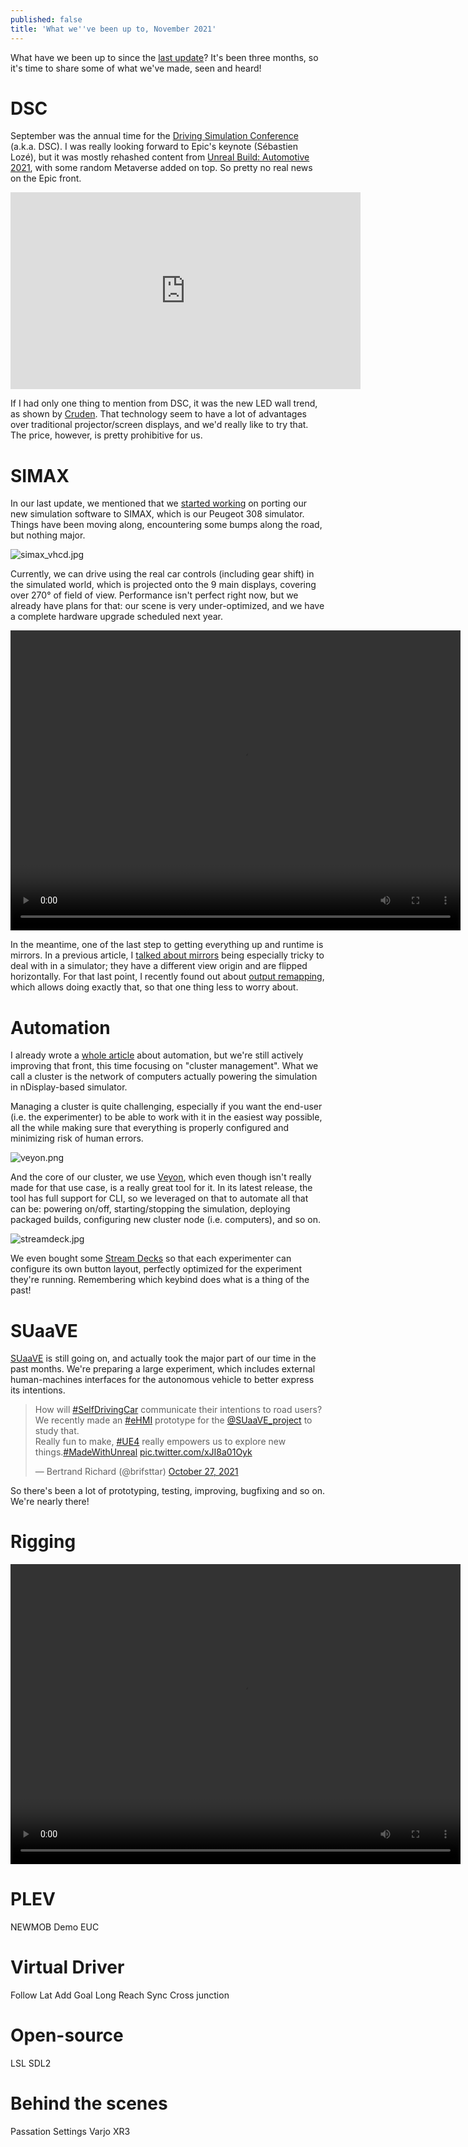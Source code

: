 ```yaml
---
published: false
title: 'What we''ve been up to, November 2021'
---
```

What have we been up to since the [last update](/whats-new-2021-08)? It's been three months, so it's time to share some of what we've made, seen and heard!

# DSC

September was the annual time for the [Driving Simulation Conference](https://dsc2021.org/) (a.k.a. DSC). I was really looking forward to Epic's keynote (Sébastien Lozé), but it was mostly rehashed content from [Unreal Build: Automotive 2021](https://www.unrealengine.com/en-US/events/unreal-build-automotive-2021), with some random Metaverse added on top. So pretty no real news on the Epic front.

<iframe width="560" height="315" src="https://www.youtube.com/watch?v=hQzO74J0YPQ" title="YouTube video player" frameborder="0" allow="accelerometer; autoplay; clipboard-write; encrypted-media; gyroscope; picture-in-picture" allowfullscreen></iframe>

If I had only one thing to mention from DSC, it was the new LED wall trend, as shown by [Cruden](https://www.cruden.com/). That technology seem to have a lot of advantages over traditional projector/screen displays, and we'd really like to try that. The price, however, is pretty prohibitive for us.

# SIMAX

In our last update, we mentioned that we [started working](/whats-new-2021-08#simax) on porting our new simulation software to SIMAX, which is our Peugeot 308 simulator. Things have been moving along, encountering some bumps along the road, but nothing major.

![simax_vhcd.jpg]({{site.baseurl}}/images/simax_vhcd.jpg)

Currently, we can drive using the real car controls (including gear shift) in the simulated world, which is projected onto the 9 main displays, covering over 270° of field of view. Performance isn't perfect right now, but we already have plans for that: our scene is very under-optimized, and we have a complete hardware upgrade scheduled next year.

<video width="720" height="480" controls>
  <source type="video/mp4" src="https://cdn.discordapp.com/attachments/725724080526852126/904641766970494986/simax_mirror.mp4.mp4">
</video>

In the meantime, one of the last step to getting everything up and runtime is mirrors. In a previous article, I [talked about mirrors](/ndisplay#mirrors) being especially tricky to deal with in a simulator; they have a different view origin and are flipped horizontally. For that last point, I recently found out about [output remapping](https://docs.unrealengine.com/4.27/en-US/WorkingWithMedia/IntegratingMedia/nDisplay/Configuration#postprocessconfigurations), which allows doing exactly that, so that one thing less to worry about.

# Automation

I already wrote a [whole article](/scripts) about automation, but we're still actively improving that front, this time focusing on "cluster management". What we call a cluster is the network of computers actually powering the simulation in nDisplay-based simulator.

Managing a cluster is quite challenging, especially if you want the end-user (i.e. the experimenter) to be able to work with it in the easiest way possible, all the while making sure that everything is properly configured and minimizing risk of human errors.

![veyon.png]({{site.baseurl}}/images/veyon.png)

And the core of our cluster, we use [Veyon](https://veyon.io/), which even though isn't really made for that use case, is a really great tool for it. In its latest release, the tool has full support for CLI, so we leveraged on that to automate all that can be: powering on/off, starting/stopping the simulation, deploying packaged builds, configuring new cluster node (i.e. computers), and so on.

![streamdeck.jpg]({{site.baseurl}}/images/streamdeck.jpg)

We even bought some [Stream Decks](https://www.elgato.com/en/stream-deck) so that each experimenter can configure its own button layout, perfectly optimized for the experiment they're running. Remembering which keybind does what is a thing of the past!

# SUaaVE

[SUaaVE](https://www.suaave.eu/) is still going on, and actually took the major part of our time in the past months. We're preparing a large experiment, which includes external human-machines interfaces for the autonomous vehicle to better express its intentions.

<blockquote class="twitter-tweet"><p lang="en" dir="ltr">How will <a href="https://twitter.com/hashtag/SelfDrivingCar?src=hash&amp;ref_src=twsrc%5Etfw">#SelfDrivingCar</a> communicate their intentions to road users? We recently made an <a href="https://twitter.com/hashtag/eHMI?src=hash&amp;ref_src=twsrc%5Etfw">#eHMI</a> prototype for the <a href="https://twitter.com/SUaaVE_project?ref_src=twsrc%5Etfw">@SUaaVE_project</a> to study that.<br>Really fun to make, <a href="https://twitter.com/hashtag/UE4?src=hash&amp;ref_src=twsrc%5Etfw">#UE4</a> really empowers us to explore new things.<a href="https://twitter.com/hashtag/MadeWithUnreal?src=hash&amp;ref_src=twsrc%5Etfw">#MadeWithUnreal</a> <a href="https://t.co/xJI8a01Oyk">pic.twitter.com/xJI8a01Oyk</a></p>&mdash; Bertrand Richard (@brifsttar) <a href="https://twitter.com/brifsttar/status/1453268342815461386?ref_src=twsrc%5Etfw">October 27, 2021</a></blockquote> <script async src="https://platform.twitter.com/widgets.js" charset="utf-8"></script>

So there's been a lot of prototyping, testing, improving, bugfixing and so on. We're nearly there!

# Rigging

<video width="720" height="480" controls>
  <source type="video/mp4" src="https://cdn.discordapp.com/attachments/725724080526852126/898841454418485278/liebherr_digging.mp4.mp4">
</video>

# PLEV

NEWMOB
Demo
EUC

# Virtual Driver

Follow Lat
Add Goal Long Reach Sync
Cross junction

# Open-source

LSL
SDL2

# Behind the scenes

Passation
Settings
Varjo XR3
